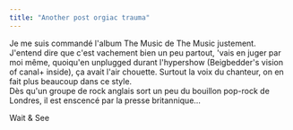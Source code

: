 ```yaml
---
title: "Another post orgiac trauma"
---
```


Je me suis commandé l'album The Music de The Music justement.  
J'entend dire que c'est vachement bien un peu partout, 'vais en juger par moi
même, quoiqu'en unplugged durant l'hypershow (Beigbedder's vision of canal+
inside), ça avait l'air chouette. Surtout la voix du chanteur, on en fait plus
beaucoup dans ce style.  
Dès qu'un groupe de rock anglais sort un peu du bouillon pop-rock de Londres,
il est enscencé par la presse britannique...

Wait & See

